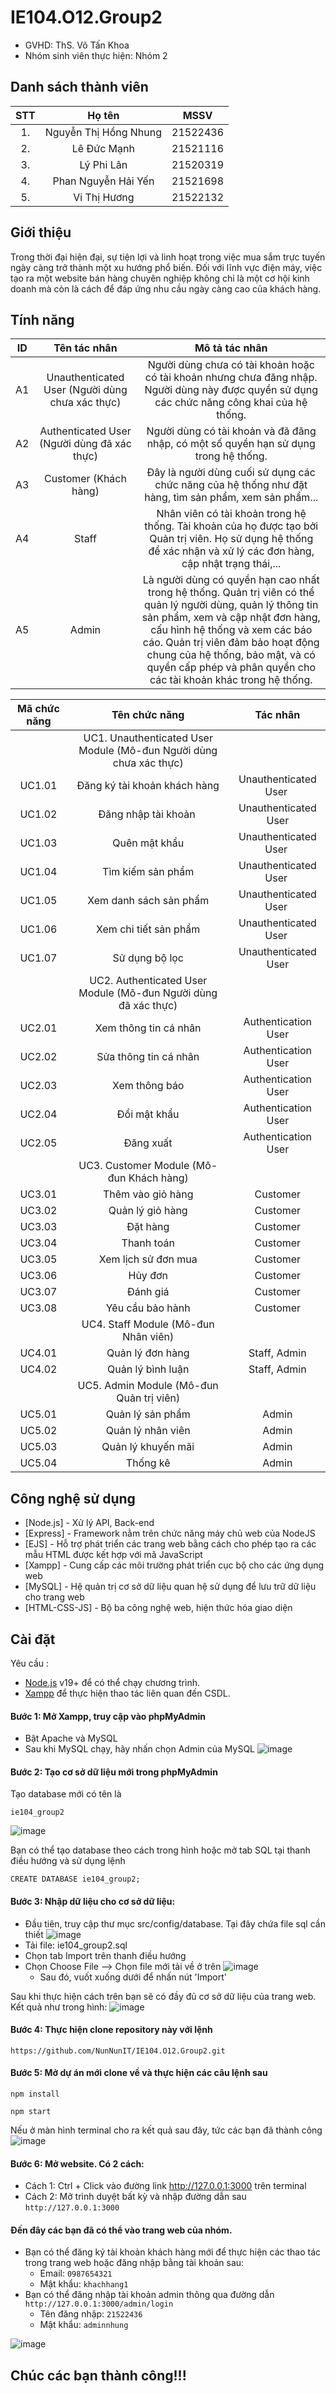 # IE104.O12.Group2

* GVHD: ThS. Võ Tấn Khoa
* Nhóm sinh viên thực hiện: Nhóm 2

## Danh sách thành viên
|STT | Họ tên | MSSV|
|:---:|:-------------:|:-----:|
|1. 	| Nguyễn Thị Hồng Nhung | 21522436
|2. 	| Lê Đức Mạnh		| 21521116 
|3. 	| Lý Phi Lân		|	21520319
|4.  | Phan Nguyễn Hải Yến | 21521698
|5. 	| Vi Thị Hương | 21522132

## Giới thiệu
Trong thời đại hiện đại, sự tiện lợi và linh hoạt trong việc mua sắm trực tuyến ngày càng trở thành một xu hướng phổ biến. Đối với lĩnh vực điện máy, việc tạo ra một website bán hàng chuyên nghiệp không chỉ là một cơ hội kinh doanh mà còn là cách để đáp ứng nhu cầu ngày càng cao của khách hàng.

## Tính năng
|ID	|Tên tác nhân |	Mô tả tác nhân|
|:---:|:-------------:|:-----:|
|A1	|Unauthenticated User (Người dùng chưa xác thực) |	Người dùng chưa có tài khoản hoặc có tài khoản nhưng chưa đăng nhập. Người dùng này được quyền sử dụng các chức năng công khai của hệ thống.|
|A2	|Authenticated User (Người dùng đã xác thực) |	Người dùng có tài khoản và đã đăng nhập, có một số quyền hạn sử dụng trong hệ thống.|
|A3	|Customer (Khách hàng)|	Đây là người dùng cuối sử dụng các chức năng của hệ thống như đặt hàng, tìm sản phẩm, xem sản phẩm...|
|A4 |Staff | Nhân viên có tài khoản trong hệ thống. Tài khoản của họ được tạo bởi Quản trị viên. Họ sử dụng hệ thống để xác nhận và xử lý các đơn hàng, cập nhật trạng thái,...|
|A5 |Admin | Là người dùng có quyền hạn cao nhất trong hệ thống. Quản trị viên có thể quản lý người dùng, quản lý thông tin sản phẩm, xem và cập nhật đơn hàng, cấu hình hệ thống và xem các báo cáo. Quản trị viên đảm bảo hoạt động chung của hệ thống, bảo mật, và có quyền cấp phép và phân quyền cho các tài khoản khác trong hệ thống.|



|Mã chức năng	|	Tên chức năng	|	Tác nhân	|
|:---:|:-------------:|:-----:|
||	UC1. Unauthenticated User Module	(Mô-đun Người dùng chưa xác thực)					||
|	UC1.01	|	Đăng ký tài khoản khách hàng	|	Unauthenticated User 	|
|	UC1.02	|	Đăng nhập tài khoản 	|	Unauthenticated User	|
|	UC1.03	|	Quên mật khẩu	|	Unauthenticated User 	|
|	UC1.04	|	Tìm kiếm sản phẩm	|	Unauthenticated User 	|
|	UC1.05	|	Xem danh sách sản phẩm	|	Unauthenticated User 	|
|	UC1.06	|	Xem chi tiết sản phẩm	|	Unauthenticated User 	|
|	UC1.07	|	Sử dụng bộ lọc	|	Unauthenticated User	|
||	UC2. Authenticated User Module	 (Mô-đun Người dùng đã xác thực)					||
|	UC2.01	|	Xem thông tin cá nhân	|	Authentication User	|
|	UC2.02	|	Sửa thông tin cá nhân	|	Authentication User	|
|	UC2.03	|	Xem thông báo	|	Authentication User	|
|	UC2.04	|	Đổi mật khẩu	|	Authentication User	|
|	UC2.05	|	Đăng xuất	|	Authentication User	|
||	UC3. Customer Module (Mô-đun Khách hàng)					||
|	UC3.01	|	Thêm vào giỏ hàng	|	Customer	|
|	UC3.02	|	Quản lý giỏ hàng	|	Customer	|
|	UC3.03	|	Đặt hàng	|	Customer	|
|	UC3.04	|	Thanh toán	|	Customer	|
|	UC3.05	|	Xem lịch sử đơn mua	|	Customer	|
|	UC3.06	|	Hủy đơn	|	Customer	|
|	UC3.07	|	Đánh giá	|	Customer	|
|	UC3.08	|	Yêu cầu bảo hành	|	Customer	|
||	UC4. Staff Module (Mô-đun Nhân viên)||
|	UC4.01	|	Quản lý đơn hàng	|	Staff, Admin	|
|	UC4.02	|	Quản lý bình luận	|	Staff, Admin	|
||	UC5. Admin Module (Mô-đun Quản trị viên)||
|	UC5.01	|	Quản lý sản phẩm	|	Admin	|
|	UC5.02	|	Quản lý nhân viên	|	Admin	|
|	UC5.03	|	Quản lý khuyến mãi	|	Admin	|
|	UC5.04	|	Thống kê	|	Admin	|


## Công nghệ sử dụng
* [Node.js] - Xử lý API, Back-end
* [Express] - Framework nằm trên chức năng máy chủ web của NodeJS
* [EJS] - Hỗ trợ phát triển các trang web bằng cách cho phép tạo ra các mẫu HTML được kết hợp với mã JavaScript
* [Xampp] - Cung cấp các môi trường phát triển cục bộ cho các ứng dụng web
* [MySQL] - Hệ quản trị cơ sở dữ liệu quan hệ sử dụng để lưu trữ dữ liệu cho trang web
* [HTML-CSS-JS] - Bộ ba công nghệ web, hiện thức hóa giao diện

## Cài đặt
Yêu cầu : 
* [Node.js](https://nodejs.org/) v19+ để có thể chạy chương trình.
* [Xampp](https://www.apachefriends.org/download.html) để thực hiện thao tác liên quan đến CSDL.

#### Bước 1: Mở Xampp, truy cập vào phpMyAdmin
* Bật Apache và MySQL
* Sau khi MySQL chạy, hãy nhấn chọn Admin của MySQL
![image](https://github.com/namtuthien/SE104.O11.Group6/assets/145759907/1b60556b-657c-482c-8928-163192962c65)

#### Bước 2: Tạo cơ sở dữ liệu mới trong phpMyAdmin
Tạo database mới có tên là
```
ie104_group2
```
![image](https://github.com/NunNunIT/IE104.O12.Group2/assets/145759907/4dcd1d54-f022-4c7f-b6d1-a5544b29c34e)

Bạn có thể tạo database theo cách trong hình hoặc mở tab SQL tại thanh điều hướng và sử dụng lệnh 
```
CREATE DATABASE ie104_group2;
```

#### Bước 3: Nhập dữ liệu cho cơ sở dữ liệu:
- Đầu tiên, truy cập thư mục src/config/database. Tại đây chứa file sql cần thiết
![image](https://github.com/NunNunIT/IE104.O12.Group2/assets/145759907/b5841b38-d7db-4927-bcaf-e87fc78eaffe)
- Tải file: ie104_group2.sql
- Chọn tab Import trên thanh điều hướng
- Chọn Choose File --> Chọn file mới tải về ở trên
![image](https://github.com/NunNunIT/IE104.O12.Group2/assets/145759907/eadc23ee-fe49-418d-a57e-09d4ee48c48f)
    + Sau đó, vuốt xuống dưới để nhấn nút 'Import'

Sau khi thực hiện cách trên bạn sẽ có đầy đủ cơ sở dữ liệu của trang web. Kết quả như trong hình:
![image](https://github.com/NunNunIT/IE104.O12.Group2/assets/145759907/0afa3cdd-46ec-4eda-abdc-bac2ca1729fd)

#### Bước 4: Thực hiện clone repository này với lệnh
```
https://github.com/NunNunIT/IE104.O12.Group2.git
```
#### Bước 5: Mở dự án mới clone về và thực hiện các câu lệnh sau
```
npm install
```
```
npm start
```
Nếu ở màn hình terminal cho ra kết quả sau đây, tức các bạn đã thành công
![image](https://github.com/namtuthien/SE104.O11.Group6/assets/145759907/3b6feed5-2199-479d-8b54-9531ce608204)

#### Bước 6: Mở website. Có 2 cách:
* Cách 1: Ctrl + Click vào đường link http://127.0.0.1:3000 trên terminal
* Cách 2: Mở trình duyệt bất kỳ và nhập đường dẫn sau ``` http://127.0.0.1:3000 ```

#### Đến đây các bạn đã có thể vào trang web của nhóm. 
* Bạn có thể đăng ký tài khoản khách hàng mới để thực hiện các thao tác trong trang web hoặc đăng nhập bằng tài khoản sau:
  + Email: ```0987654321```
  + Mật khẩu: ```khachhang1```
* Bạn có thể đăng nhập tài khoản admin thông qua đường dẫn ``` http://127.0.0.1:3000/admin/login ```
  + Tên đăng nhập: ```21522436```
  + Mật khẩu: ```adminnhung```

![image](https://github.com/NunNunIT/IE104.O12.Group2/assets/145759907/2ba17bf7-ef6e-4b20-9e44-9d31403bf34f)

## Chúc các bạn thành công!!!

